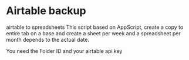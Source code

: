 # Airtable backup
airtable to spreadsheets
This script based on AppScript, create a copy to entire tab on a base and create a sheet per week and a spreadsheet per month depends to the actual date.

You need the Folder ID and your airtable api key
